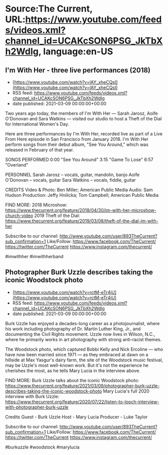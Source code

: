 # Source:The Current, URL:https://www.youtube.com/feeds/videos.xml?channel_id=UCAKcSON6PSG_JkTbXh2WdIg, language:en-US

## I'm With Her - three live performances (2018)
 - [https://www.youtube.com/watch?v=lAY_xheCQsI](https://www.youtube.com/watch?v=lAY_xheCQsI)
 - RSS feed: https://www.youtube.com/feeds/videos.xml?channel_id=UCAKcSON6PSG_JkTbXh2WdIg
 - date published: 2021-03-09 00:00:00+00:00

Two years ago today, the members of I'm With Her — Sarah Jarosz, Aoife O'Donovan and Sara Watkins — visited our studio to host a Theft of the Dial for International Women's Day. 

Here are three performances by I'm With Her, recorded live as part of a Live From Here episode in San Francisco from January 2018. I'm With Her perform songs from their debut album, "See You Around," which was released in February of that year. 

SONGS PERFORMED
0:00 "See You Around"
3:15 "Game To Lose"
6:57 "Overland"

PERSONNEL
Sarah Jarosz – vocals, guitar, mandolin, banjo
Aoife O'Donovan – vocals, guitar
Sara Watkins – vocals, fiddle, guitar

CREDITS
Video & Photo: Ben Miller; American Public Media
Audio: Sam Hudson
Production: Jeffy Hnilicka; Tom Campbell; American Public Media

FIND MORE:
2018 Microshow: https://www.thecurrent.org/feature/2018/04/30/im-with-her-microshow-church-video
2019 Theft of the Dial: https://www.thecurrent.org/feature/2019/03/08/theft-of-the-dial-im-with-her

Subscribe to our channel:
http://www.youtube.com/user/893TheCurrent?sub_confirmation=1
Like/Follow:
https://www.facebook.com/TheCurrent/
https://twitter.com/TheCurrent
https://www.instagram.com/thecurrent/

#imwithher #imwithherband

## Photographer Burk Uzzle describes taking the iconic Woodstock photo
 - [https://www.youtube.com/watch?v=rctM-eTr4jU](https://www.youtube.com/watch?v=rctM-eTr4jU)
 - RSS feed: https://www.youtube.com/feeds/videos.xml?channel_id=UCAKcSON6PSG_JkTbXh2WdIg
 - date published: 2021-03-09 00:00:00+00:00

Burk Uzzle has enjoyed a decades-long career as a photojournalist, where his work including photography of Dr. Martin Luther King, Jr., and documenting the Civil Rights movement. Uzzle now lives in Wilson, N.C., where he primarily works in art photography with strong anti-racist themes.

The Woodstock photo, which captured Bobbi Kelly and Nick Ercoline — who have now been married since 1971 — as they embraced at dawn on a hillside at Max Yasgur's dairy farm, the site of the Woodstock music festival, may be Uzzle's most well-known work. But it's not the experience he cherishes the most, as he tells Mary Lucia in the interview above.

FIND MORE:
Burk Uzzle talks about the iconic Woodstock photo:
https://www.thecurrent.org/feature/2021/03/09/photographer-burk-uzzle-describes-taking-the-iconic-woodstock-photo
Mary Lucia's full 2020 interview with Burk Uzzle:
https://www.thecurrent.org/feature/2020/07/22/listen-to-looch-interview-with-photographer-burk-uzzle

Credits
Guest - Burk Uzzle
Host - Mary Lucia
Producer - Luke Taylor

Subscribe to our channel:
http://www.youtube.com/user/893TheCurrent?sub_confirmation=1
Like/Follow:
https://www.facebook.com/TheCurrent/
https://twitter.com/TheCurrent
https://www.instagram.com/thecurrent/

#burkuzzle #woodstock #marylucia


